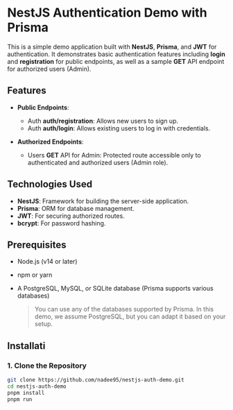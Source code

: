 # NestJS Authentication Demo with Prisma

This is a simple demo application built with **NestJS**, **Prisma**, and **JWT** for authentication. It demonstrates basic authentication features including **login** and **registration** for public endpoints, as well as a sample **GET** API endpoint for authorized users (Admin).

## Features

- **Public Endpoints**:
  - Auth **auth/registration**: Allows new users to sign up.
  - Auth **auth/login**: Allows existing users to log in with credentials.

- **Authorized Endpoints**:
  - Users **GET** API for Admin: Protected route accessible only to authenticated and authorized users (Admin role).

## Technologies Used

- **NestJS**: Framework for building the server-side application.
- **Prisma**: ORM for database management.
- **JWT**: For securing authorized routes.
- **bcrypt**: For password hashing.

## Prerequisites

- Node.js (v14 or later)
- npm or yarn
- A PostgreSQL, MySQL, or SQLite database (Prisma supports various databases)
  
  > You can use any of the databases supported by Prisma. In this demo, we assume PostgreSQL, but you can adapt it based on your setup.

## Installati

### 1. Clone the Repository

```bash
git clone https://github.com/nadee95/nestjs-auth-demo.git
cd nestjs-auth-demo
pnpm install
pnpm run
